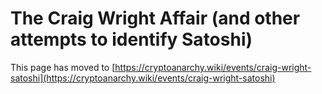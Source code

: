 
# The Craig Wright Affair (and other attempts to identify Satoshi)

This page has moved to [https://cryptoanarchy.wiki/events/craig-wright-satoshi](https://cryptoanarchy.wiki/events/craig-wright-satoshi)


